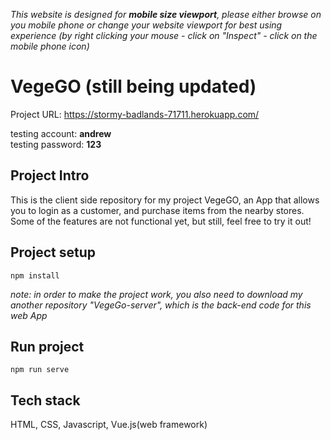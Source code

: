*This website is designed for **mobile size viewport**, please either browse on you mobile phone or change your website viewport for best using experience (by right clicking your mouse - click on "Inspect" - click on the mobile phone icon)*

# VegeGO (still being updated)

Project URL: https://stormy-badlands-71711.herokuapp.com/

testing account: **andrew**\
testing password: **123**

## Project Intro

This is the client side repository for my project VegeGO, an App that allows you to login as a customer, and purchase items from the nearby stores. Some of the features are not functional yet, but still, feel free to try it out!

## Project setup
```
npm install
```
*note: in order to make the project work, you also need to download my another repository "VegeGo-server", which is the back-end code for this web App*
## Run project
```
npm run serve
```

## Tech stack
HTML, CSS, Javascript, Vue.js(web framework)
